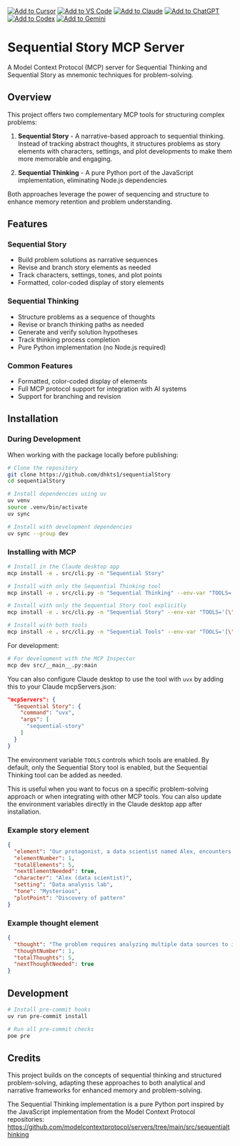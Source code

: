 [![Add to Cursor](https://fastmcp.me/badges/cursor_dark.svg)](https://fastmcp.me/MCP/Details/1147/sequential-story)
[![Add to VS Code](https://fastmcp.me/badges/vscode_dark.svg)](https://fastmcp.me/MCP/Details/1147/sequential-story)
[![Add to Claude](https://fastmcp.me/badges/claude_dark.svg)](https://fastmcp.me/MCP/Details/1147/sequential-story)
[![Add to ChatGPT](https://fastmcp.me/badges/chatgpt_dark.svg)](https://fastmcp.me/MCP/Details/1147/sequential-story)
[![Add to Codex](https://fastmcp.me/badges/codex_dark.svg)](https://fastmcp.me/MCP/Details/1147/sequential-story)
[![Add to Gemini](https://fastmcp.me/badges/gemini_dark.svg)](https://fastmcp.me/MCP/Details/1147/sequential-story)

# Sequential Story MCP Server

A Model Context Protocol (MCP) server for Sequential Thinking and Sequential Story as mnemonic techniques for problem-solving.

## Overview

This project offers two complementary MCP tools for structuring complex problems:

1. **Sequential Story** - A narrative-based approach to sequential thinking. Instead of tracking abstract thoughts, it structures problems as story elements with characters, settings, and plot developments to make them more memorable and engaging.

2. **Sequential Thinking** - A pure Python port of the JavaScript implementation, eliminating Node.js dependencies

Both approaches leverage the power of sequencing and structure to enhance memory retention and problem understanding.

## Features

### Sequential Story
- Build problem solutions as narrative sequences
- Revise and branch story elements as needed
- Track characters, settings, tones, and plot points
- Formatted, color-coded display of story elements

### Sequential Thinking
- Structure problems as a sequence of thoughts
- Revise or branch thinking paths as needed
- Generate and verify solution hypotheses
- Track thinking process completion
- Pure Python implementation (no Node.js required)

### Common Features
- Formatted, color-coded display of elements
- Full MCP protocol support for integration with AI systems
- Support for branching and revision

## Installation

### During Development

When working with the package locally before publishing:

```bash
# Clone the repository
git clone https://github.com/dhkts1/sequentialStory
cd sequentialStory

# Install dependencies using uv
uv venv
source .venv/bin/activate
uv sync

# Install with development dependencies
uv sync --group dev

```



### Installing with MCP

```bash
# Install in the Claude desktop app
mcp install -e . src/cli.py -n "Sequential Story"

# Install with only the Sequential Thinking tool
mcp install -e . src/cli.py -n "Sequential Thinking" --env-var "TOOLS='[\"thinking\"]'"

# Install with only the Sequential Story tool explicitly
mcp install -e . src/cli.py -n "Sequential Story" --env-var "TOOLS='[\"story\"]'"

# Install with both tools
mcp install -e . src/cli.py -n "Sequential Tools" --env-var "TOOLS='[\"thinking\",\"story\"]'"
```

For development:

```bash
# For development with the MCP Inspector
mcp dev src/__main__.py:main
```

You can also configure Claude desktop to use the tool with `uvx` by adding this to your Claude mcpServers.json:

```json
"mcpServers": {
  "Sequential Story": {
    "command": "uvx",
    "args": [
      "sequential-story"
    ]
  }
}
```

The environment variable `TOOLS` controls which tools are enabled. By default, only the Sequential Story tool is enabled, but the Sequential Thinking tool can be added as needed.

This is useful when you want to focus on a specific problem-solving approach or when integrating with other MCP tools. You can also update the environment variables directly in the Claude desktop app after installation.

### Example story element

```json
{
  "element": "Our protagonist, a data scientist named Alex, encounters a mysterious pattern in the customer behavior data.",
  "elementNumber": 1,
  "totalElements": 5,
  "nextElementNeeded": true,
  "character": "Alex (data scientist)",
  "setting": "Data analysis lab",
  "tone": "Mysterious",
  "plotPoint": "Discovery of pattern"
}
```

### Example thought element

```json
{
  "thought": "The problem requires analyzing multiple data sources to identify correlations between customer behavior and sales patterns.",
  "thoughtNumber": 1,
  "totalThoughts": 5,
  "nextThoughtNeeded": true
}
```

## Development

```bash
# Install pre-commit hooks
uv run pre-commit install

# Run all pre-commit checks
poe pre
```
## Credits

This project builds on the concepts of sequential thinking and structured problem-solving, adapting these approaches to both analytical and narrative frameworks for enhanced memory and problem-solving.

The Sequential Thinking implementation is a pure Python port inspired by the JavaScript implementation from the Model Context Protocol repositories:
https://github.com/modelcontextprotocol/servers/tree/main/src/sequentialthinking